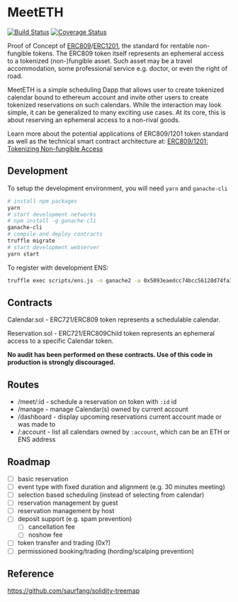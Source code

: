 # MeetETH

[![Build Status](https://travis-ci.org/saurfang/meeteth.svg?branch=master)](https://travis-ci.org/saurfang/meeteth)
[![Coverage Status](https://coveralls.io/repos/github/saurfang/meeteth/badge.svg?branch=master)](https://coveralls.io/github/saurfang/meeteth?branch=master)

Proof of Concept of [ERC809](https://github.com/ethereum/EIPs/issues/809)/[ERC1201](https://github.com/ethereum/EIPs/issues/1201), the standard for rentable non-fungible tokens. The ERC809 token itself represents an ephemeral access to a tokenized (non-)fungible asset. Such asset may be a travel accommodation, some professional service e.g. doctor, or even the right of road.

MeetETH is a simple scheduling Dapp that allows user to create tokenized calendar bound to ethereum account and invite other users to create tokenized reservations on such calendars. While the interaction may look simple, it can be generalized to many exciting use cases. At its core, this is about reserving an ephemeral access to a non-rival goods.

Learn more about the potential applications of ERC809/1201 token standard as well as the technical smart contract architecture at: [ERC809/1201: Tokenizing Non-fungible Access
](https://medium.com/coinmonks/erc809-1201-tokenizing-non-fungible-access-abdc5018c49)

## Development

To setup the development environment, you will need `yarn` and `ganache-cli`

```bash
# install npm packages
yarn
# start development networks
# npm install -g ganache-cli
ganache-cli
# compile and deploy contracts
truffle migrate
# start development webserver
yarn start
```

To register with development ENS:

```bash
truffle exec scripts/ens.js -n ganache2 -a 0x5093eaedcc74bcc56128d74fa300e2ecf40c577c
```

## Contracts

Calendar.sol - ERC721/ERC809 token represents a schedulable calendar.

Reservation.sol - ERC721/ERC809Child token represents an ephemeral access to a specific Calendar token.

**No audit has been performed on these contracts. Use of this code in production is strongly discouraged.**

## Routes

- /meet/:id - schedule a reservation on token with `:id` id
- /manage - manage Calendar(s) owned by current account
- /dashboard - display upcoming reservations current account made or was made to
- /:account - list all calendars owned by `:account`, which can be an ETH or ENS address

## Roadmap

- [ ] basic reservation
- [ ] event type with fixed duration and alignment (e.g. 30 minutes meeting)
- [ ] selection based scheduling (instead of selecting from calendar)
- [ ] reservation management by guest
- [ ] reservation management by host
- [ ] deposit support (e.g. spam prevention)
  - [ ] cancellation fee
  - [ ] noshow fee
- [ ] token transfer and trading (0x?)
- [ ] permissioned booking/trading (hording/scalping prevention)

## Reference

https://github.com/saurfang/solidity-treemap
